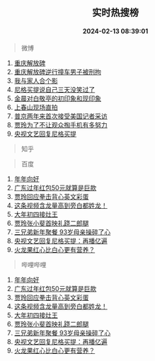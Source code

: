 <div align="center"><h2>实时热搜榜</h2><h4>2024-02-13 08:39:01</h4></div>

> 微博  

1. [重庆解放碑](https://s.weibo.com/weibo?q=%23%E9%87%8D%E5%BA%86%E8%A7%A3%E6%94%BE%E7%A2%91%23&t=31&band_rank=1&Refer=top)<br />
2. [重庆解放碑逆行撞车男子被刑拘](https://s.weibo.com/weibo?q=%23%E9%87%8D%E5%BA%86%E8%A7%A3%E6%94%BE%E7%A2%91%E9%80%86%E8%A1%8C%E6%92%9E%E8%BD%A6%E7%94%B7%E5%AD%90%E8%A2%AB%E5%88%91%E6%8B%98%23&t=31&band_rank=2&Refer=top)<br />
3. [我与家人合个影](https://s.weibo.com/weibo?q=%23%E6%88%91%E4%B8%8E%E5%AE%B6%E4%BA%BA%E5%90%88%E4%B8%AA%E5%BD%B1%23&t=31&band_rank=3&Refer=top)<br />
4. [尼格买提说自己三天没笑过了](https://s.weibo.com/weibo?q=%23%E5%B0%BC%E6%A0%BC%E4%B9%B0%E6%8F%90%E8%AF%B4%E8%87%AA%E5%B7%B1%E4%B8%89%E5%A4%A9%E6%B2%A1%E7%AC%91%E8%BF%87%E4%BA%86%23&t=31&band_rank=4&Refer=top)<br />
5. [金晨对白敬亭的初印象和现印象](https://s.weibo.com/weibo?q=%23%E9%87%91%E6%99%A8%E5%AF%B9%E7%99%BD%E6%95%AC%E4%BA%AD%E7%9A%84%E5%88%9D%E5%8D%B0%E8%B1%A1%E5%92%8C%E7%8E%B0%E5%8D%B0%E8%B1%A1%23&t=31&band_rank=5&Refer=top)<br />
6. [上春山现场直拍](https://s.weibo.com/weibo?q=%23%E4%B8%8A%E6%98%A5%E5%B1%B1%E7%8E%B0%E5%9C%BA%E7%9B%B4%E6%8B%8D%23&t=31&band_rank=6&Refer=top)<br />
7. [普京两年来首次接受美国记者采访](https://s.weibo.com/weibo?q=%23%E6%99%AE%E4%BA%AC%E4%B8%A4%E5%B9%B4%E6%9D%A5%E9%A6%96%E6%AC%A1%E6%8E%A5%E5%8F%97%E7%BE%8E%E5%9B%BD%E8%AE%B0%E8%80%85%E9%87%87%E8%AE%BF%23&t=31&band_rank=7&Refer=top)<br />
8. [贾玲为了不让观众掏手机有多努力](https://s.weibo.com/weibo?q=%23%E8%B4%BE%E7%8E%B2%E4%B8%BA%E4%BA%86%E4%B8%8D%E8%AE%A9%E8%A7%82%E4%BC%97%E6%8E%8F%E6%89%8B%E6%9C%BA%E6%9C%89%E5%A4%9A%E5%8A%AA%E5%8A%9B%23&t=31&band_rank=8&Refer=top)<br />
9. [央视文艺回复尼格买提](https://s.weibo.com/weibo?q=%23%E5%A4%AE%E8%A7%86%E6%96%87%E8%89%BA%E5%9B%9E%E5%A4%8D%E5%B0%BC%E6%A0%BC%E4%B9%B0%E6%8F%90%23&t=31&band_rank=9&Refer=top)<br />

> 知乎  


> 百度  

1. [年年向好](https://www.baidu.com/s?wd=%E5%B9%B4%E5%B9%B4%E5%90%91%E5%A5%BD&sa=fyb_news&rsv_dl=fyb_news)<br />
2. [广东过年红包50元就算是巨款](https://www.baidu.com/s?wd=%E5%B9%BF%E4%B8%9C%E8%BF%87%E5%B9%B4%E7%BA%A2%E5%8C%8550%E5%85%83%E5%B0%B1%E7%AE%97%E6%98%AF%E5%B7%A8%E6%AC%BE&sa=fyb_news&rsv_dl=fyb_news)<br />
3. [贾玲回应拳击背心英文彩蛋](https://www.baidu.com/s?wd=%E8%B4%BE%E7%8E%B2%E5%9B%9E%E5%BA%94%E6%8B%B3%E5%87%BB%E8%83%8C%E5%BF%83%E8%8B%B1%E6%96%87%E5%BD%A9%E8%9B%8B&sa=fyb_news&rsv_dl=fyb_news)<br />
4. [这条视频含龙量高到旁白都姓龙！](https://www.baidu.com/s?wd=%E8%BF%99%E6%9D%A1%E8%A7%86%E9%A2%91%E5%90%AB%E9%BE%99%E9%87%8F%E9%AB%98%E5%88%B0%E6%97%81%E7%99%BD%E9%83%BD%E5%A7%93%E9%BE%99%EF%BC%81&sa=fyb_news&rsv_dl=fyb_news)<br />
5. [大年初四接灶王](https://www.baidu.com/s?wd=%E5%A4%A7%E5%B9%B4%E5%88%9D%E5%9B%9B%E6%8E%A5%E7%81%B6%E7%8E%8B&sa=fyb_news&rsv_dl=fyb_news)<br />
6. [贾玲张小斐首映礼跷二郎腿](https://www.baidu.com/s?wd=%E8%B4%BE%E7%8E%B2%E5%BC%A0%E5%B0%8F%E6%96%90%E9%A6%96%E6%98%A0%E7%A4%BC%E8%B7%B7%E4%BA%8C%E9%83%8E%E8%85%BF&sa=fyb_news&rsv_dl=fyb_news)<br />
7. [三兄弟新年聚餐 93岁母亲操碎了心](https://www.baidu.com/s?wd=%E4%B8%89%E5%85%84%E5%BC%9F%E6%96%B0%E5%B9%B4%E8%81%9A%E9%A4%90+93%E5%B2%81%E6%AF%8D%E4%BA%B2%E6%93%8D%E7%A2%8E%E4%BA%86%E5%BF%83&sa=fyb_news&rsv_dl=fyb_news)<br />
8. [央视文艺回复尼格买提：再播亿遍](https://www.baidu.com/s?wd=%E5%A4%AE%E8%A7%86%E6%96%87%E8%89%BA%E5%9B%9E%E5%A4%8D%E5%B0%BC%E6%A0%BC%E4%B9%B0%E6%8F%90%EF%BC%9A%E5%86%8D%E6%92%AD%E4%BA%BF%E9%81%8D&sa=fyb_news&rsv_dl=fyb_news)<br />
9. [火龙果红心比白心更有营养？](https://www.baidu.com/s?wd=%E7%81%AB%E9%BE%99%E6%9E%9C%E7%BA%A2%E5%BF%83%E6%AF%94%E7%99%BD%E5%BF%83%E6%9B%B4%E6%9C%89%E8%90%A5%E5%85%BB%EF%BC%9F&sa=fyb_news&rsv_dl=fyb_news)<br />

> 哔哩哔哩  

1. [年年向好](https://www.baidu.com/s?wd=%E5%B9%B4%E5%B9%B4%E5%90%91%E5%A5%BD&sa=fyb_news&rsv_dl=fyb_news)<br />
2. [广东过年红包50元就算是巨款](https://www.baidu.com/s?wd=%E5%B9%BF%E4%B8%9C%E8%BF%87%E5%B9%B4%E7%BA%A2%E5%8C%8550%E5%85%83%E5%B0%B1%E7%AE%97%E6%98%AF%E5%B7%A8%E6%AC%BE&sa=fyb_news&rsv_dl=fyb_news)<br />
3. [贾玲回应拳击背心英文彩蛋](https://www.baidu.com/s?wd=%E8%B4%BE%E7%8E%B2%E5%9B%9E%E5%BA%94%E6%8B%B3%E5%87%BB%E8%83%8C%E5%BF%83%E8%8B%B1%E6%96%87%E5%BD%A9%E8%9B%8B&sa=fyb_news&rsv_dl=fyb_news)<br />
4. [这条视频含龙量高到旁白都姓龙！](https://www.baidu.com/s?wd=%E8%BF%99%E6%9D%A1%E8%A7%86%E9%A2%91%E5%90%AB%E9%BE%99%E9%87%8F%E9%AB%98%E5%88%B0%E6%97%81%E7%99%BD%E9%83%BD%E5%A7%93%E9%BE%99%EF%BC%81&sa=fyb_news&rsv_dl=fyb_news)<br />
5. [大年初四接灶王](https://www.baidu.com/s?wd=%E5%A4%A7%E5%B9%B4%E5%88%9D%E5%9B%9B%E6%8E%A5%E7%81%B6%E7%8E%8B&sa=fyb_news&rsv_dl=fyb_news)<br />
6. [贾玲张小斐首映礼跷二郎腿](https://www.baidu.com/s?wd=%E8%B4%BE%E7%8E%B2%E5%BC%A0%E5%B0%8F%E6%96%90%E9%A6%96%E6%98%A0%E7%A4%BC%E8%B7%B7%E4%BA%8C%E9%83%8E%E8%85%BF&sa=fyb_news&rsv_dl=fyb_news)<br />
7. [三兄弟新年聚餐 93岁母亲操碎了心](https://www.baidu.com/s?wd=%E4%B8%89%E5%85%84%E5%BC%9F%E6%96%B0%E5%B9%B4%E8%81%9A%E9%A4%90+93%E5%B2%81%E6%AF%8D%E4%BA%B2%E6%93%8D%E7%A2%8E%E4%BA%86%E5%BF%83&sa=fyb_news&rsv_dl=fyb_news)<br />
8. [央视文艺回复尼格买提：再播亿遍](https://www.baidu.com/s?wd=%E5%A4%AE%E8%A7%86%E6%96%87%E8%89%BA%E5%9B%9E%E5%A4%8D%E5%B0%BC%E6%A0%BC%E4%B9%B0%E6%8F%90%EF%BC%9A%E5%86%8D%E6%92%AD%E4%BA%BF%E9%81%8D&sa=fyb_news&rsv_dl=fyb_news)<br />
9. [火龙果红心比白心更有营养？](https://www.baidu.com/s?wd=%E7%81%AB%E9%BE%99%E6%9E%9C%E7%BA%A2%E5%BF%83%E6%AF%94%E7%99%BD%E5%BF%83%E6%9B%B4%E6%9C%89%E8%90%A5%E5%85%BB%EF%BC%9F&sa=fyb_news&rsv_dl=fyb_news)<br />
